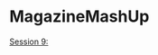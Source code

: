 # MagazineMashUp

[Session 9:](https://github.com/RavensbourneWebMedia/MagazineMashUp/tree/2016/session%209)